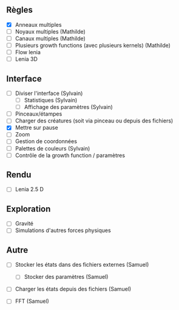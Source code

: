 ## Règles
- [x] Anneaux multiples
- [ ] Noyaux multiples (Mathilde)
- [ ] Canaux multiples (Mathilde)
- [ ] Plusieurs growth functions (avec plusieurs kernels) (Mathilde)
- [ ] Flow lenia
- [ ] Lenia 3D

## Interface
- [ ] Diviser l'interface (Sylvain)
	- [ ] Statistiques (Sylvain)
	- [ ] Affichage des paramètres (Sylvain)
- [ ] Pinceaux/étampes
- [ ] Charger des créatures (soit via pinceau ou depuis des fichiers)
- [x] Mettre sur pause
- [ ] Zoom
- [ ] Gestion de coordonnées
- [ ] Palettes de couleurs (Sylvain)
- [ ] Contrôle de la growth function / paramètres

## Rendu
- [ ] Lenia 2.5 D

## Exploration
- [ ] Gravité
- [ ] Simulations d'autres forces physiques

## Autre
- [ ] Stocker les états dans des fichiers externes (Samuel)
	- [ ] Stocker des paramètres (Samuel)
- [ ] Charger les états depuis des fichiers (Samuel)
- [ ] FFT (Samuel)


